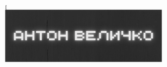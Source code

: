 [![Header](https://github.com/TonyCrafter/tonycrafter/blob/main/%D0%90%D0%BD%D1%82%D0%BE%D0%BD%20%D0%92%D0%B5%D0%BB%D0%B8%D1%87%D0%BA%D0%BE.png)
